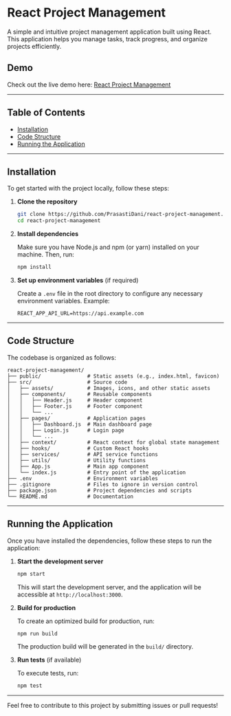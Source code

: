 # React Project Management

A simple and intuitive project management application built using React. This application helps you manage tasks, track progress, and organize projects efficiently.

## Demo

Check out the live demo here: [React Project Management](https://react-project-management-virid.vercel.app/)

---

## Table of Contents

- [Installation](#installation)
- [Code Structure](#code-structure)
- [Running the Application](#running-the-application)

---

## Installation

To get started with the project locally, follow these steps:

1. **Clone the repository**

   ```bash
   git clone https://github.com/PrasastiDani/react-project-management.git
   cd react-project-management
   ```

2. **Install dependencies**

   Make sure you have Node.js and npm (or yarn) installed on your machine. Then, run:

   ```bash
   npm install
   ```

3. **Set up environment variables** (if required)

   Create a `.env` file in the root directory to configure any necessary environment variables. Example:

   ```env
   REACT_APP_API_URL=https://api.example.com
   ```

---

## Code Structure

The codebase is organized as follows:

```
react-project-management/
├── public/               # Static assets (e.g., index.html, favicon)
├── src/                  # Source code
│   ├── assets/           # Images, icons, and other static assets
│   ├── components/       # Reusable components
│   │   ├── Header.js     # Header component
│   │   ├── Footer.js     # Footer component
│   │   └── ...
│   ├── pages/            # Application pages
│   │   ├── Dashboard.js  # Main dashboard page
│   │   ├── Login.js      # Login page
│   │   └── ...
│   ├── context/          # React context for global state management
│   ├── hooks/            # Custom React hooks
│   ├── services/         # API service functions
│   ├── utils/            # Utility functions
│   ├── App.js            # Main app component
│   └── index.js          # Entry point of the application
├── .env                  # Environment variables
├── .gitignore            # Files to ignore in version control
├── package.json          # Project dependencies and scripts
└── README.md             # Documentation
```

---

## Running the Application

Once you have installed the dependencies, follow these steps to run the application:

1. **Start the development server**

   ```bash
   npm start
   ```

   This will start the development server, and the application will be accessible at `http://localhost:3000`.

2. **Build for production**

   To create an optimized build for production, run:

   ```bash
   npm run build
   ```

   The production build will be generated in the `build/` directory.

3. **Run tests** (if available)

   To execute tests, run:

   ```bash
   npm test
   ```

---

Feel free to contribute to this project by submitting issues or pull requests!
